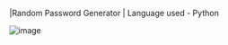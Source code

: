 |Random Password Generator |
Language used - Python

![image](https://user-images.githubusercontent.com/103199408/235903521-a7506571-f032-4a52-83d7-e68649f4d4c1.png)
